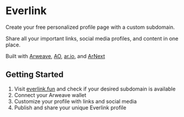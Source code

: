 # Everlink

Create your free personalized profile page with a custom subdomain.

Share all your important links, social media profiles, and content in one place.

Built with [Arweave](https://github.com/ArweaveTeam), [AO](https://github.com/permaweb/ao), [ar.io](https://github.com/ar-io/ar-io-sdk), and [ArNext](https://github.com/weavedb/arnext)

## Getting Started

1. Visit [everlink.fun](https://everlink.fun/) and check if your desired subdomain is available
2. Connect your Arweave wallet 
3. Customize your profile with links and social media
4. Publish and share your unique Everlink profile
